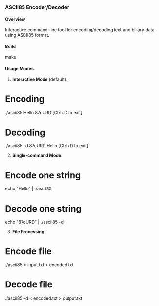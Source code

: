 ### ASCII85 Encoder/Decoder

#### Overview
Interactive command-line tool for encoding/decoding text and binary data using ASCII85 format.

#### Build
make

#### Usage Modes

1. **Interactive Mode** (default):

# Encoding
./ascii85
Hello
87cURD
[Ctrl+D to exit]

# Decoding 
./ascii85 -d
87cURD
Hello
[Ctrl+D to exit]

2. **Single-command Mode**:

# Encode one string
echo "Hello" | ./ascii85

# Decode one string
echo "87cURD" | ./ascii85 -d

3. **File Processing**:

# Encode file
./ascii85 < input.txt > encoded.txt

# Decode file
./ascii85 -d < encoded.txt > output.txt
